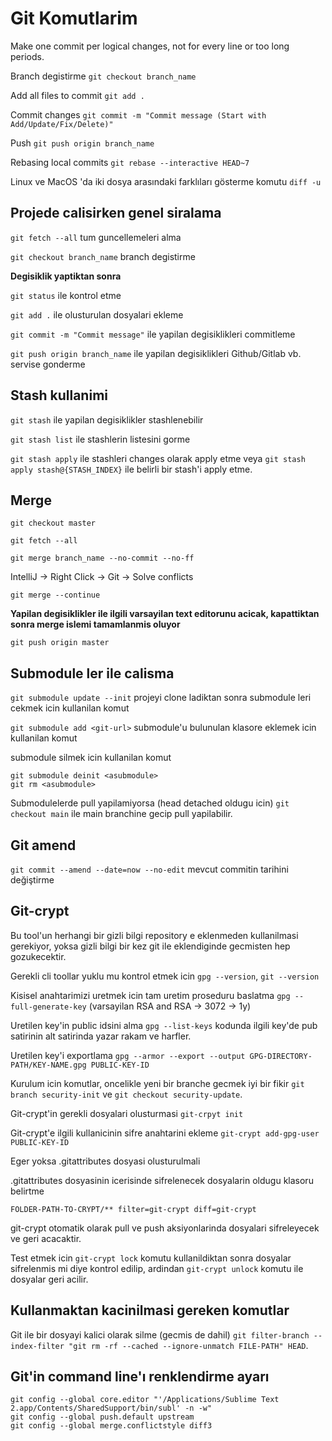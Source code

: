 # Git Komutlarim

Make one commit per logical changes, not for every line or too long periods.

Branch degistirme `git checkout branch_name`

Add all files to commit `git add .`

Commit changes `git commit -m "Commit message (Start with Add/Update/Fix/Delete)"`

Push `git push origin branch_name`

Rebasing local commits `git rebase --interactive HEAD~7`

Linux ve MacOS 'da iki dosya arasındaki farklıları gösterme komutu `diff -u` 

## Projede calisirken genel siralama

`git fetch --all` tum guncellemeleri alma

`git checkout branch_name` branch degistirme

**Degisiklik yaptiktan sonra**

`git status` ile kontrol etme

`git add .` ile olusturulan dosyalari ekleme

`git commit -m "Commit message"` ile yapilan degisiklikleri commitleme

`git push origin branch_name` ile yapilan degisiklikleri Github/Gitlab vb. servise gonderme

## Stash kullanimi

`git stash` ile yapilan degisiklikler stashlenebilir

`git stash list` ile stashlerin listesini gorme

`git stash apply` ile stashleri changes olarak apply etme veya `git stash apply stash@{STASH_INDEX}` ile belirli bir stash'i apply etme.


## Merge
`git checkout master`

`git fetch --all`

`git merge branch_name --no-commit --no-ff`

IntelliJ -> Right Click -> Git -> Solve conflicts

`git merge --continue`

**Yapilan degisiklikler ile ilgili varsayilan text editorunu acicak, kapattiktan sonra merge islemi tamamlanmis oluyor**

`git push origin master`

## Submodule ler ile calisma

`git submodule update --init` projeyi clone ladiktan sonra submodule leri cekmek icin kullanilan komut

`git submodule add <git-url>` submodule'u bulunulan klasore eklemek icin kullanilan komut

submodule silmek icin kullanilan komut

```
git submodule deinit <asubmodule>    
git rm <asubmodule>
```

Submodulelerde pull yapilamiyorsa (head detached oldugu icin) `git checkout main` ile main branchine gecip pull yapilabilir.

## Git amend

`git commit --amend --date=now --no-edit` mevcut commitin tarihini değiştirme

## Git-crypt

Bu tool'un herhangi bir gizli bilgi repository e eklenmeden kullanilmasi gerekiyor, yoksa gizli bilgi bir kez git ile eklendiginde gecmisten hep gozukecektir.

Gerekli cli toollar yuklu mu kontrol etmek icin `gpg --version`, `git --version`

Kisisel anahtarimizi uretmek icin tam uretim proseduru baslatma `gpg --full-generate-key` (varsayilan RSA and RSA -> 3072 -> 1y)

Uretilen key'in public idsini alma `gpg --list-keys` kodunda ilgili key'de pub satirinin alt satirinda yazar rakam ve harfler.

Uretilen key'i exportlama `gpg --armor --export --output GPG-DIRECTORY-PATH/KEY-NAME.gpg PUBLIC-KEY-ID`

Kurulum icin komutlar, oncelikle yeni bir branche gecmek iyi bir fikir `git branch security-init` ve `git checkout security-update`.

Git-crypt'in gerekli dosyalari olusturmasi `git-crpyt init`

Git-crypt'e ilgili kullanicinin sifre anahtarini ekleme `git-crypt add-gpg-user PUBLIC-KEY-ID`

Eger yoksa .gitattributes dosyasi olusturulmali

.gitattributes dosyasinin icerisinde sifrelenecek dosyalarin oldugu klasoru belirtme

```
FOLDER-PATH-TO-CRYPT/** filter=git-crypt diff=git-crypt
```

git-crypt otomatik olarak pull ve push aksiyonlarinda dosyalari sifreleyecek ve geri acacaktir. 

Test etmek icin `git-crypt lock` komutu kullanildiktan sonra dosyalar sifrelenmis mi diye kontrol edilip, ardindan `git-crypt unlock` komutu ile dosyalar geri acilir.
 

## Kullanmaktan kacinilmasi gereken komutlar

Git ile bir dosyayi kalici olarak silme (gecmis de dahil) `git filter-branch --index-filter "git rm -rf --cached --ignore-unmatch FILE-PATH" HEAD`.

## Git'in command line'ı renklendirme ayarı

```
git config --global core.editor "'/Applications/Sublime Text 2.app/Contents/SharedSupport/bin/subl' -n -w"
git config --global push.default upstream
git config --global merge.conflictstyle diff3
```

